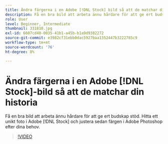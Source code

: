 ```yaml
---
title: Ändra färgerna i en Adobe [!DNL Stock] bild så att de matchar din historia
description: Få en bra bild att arbeta ännu hårdare för att ge ert budskap stöd. Hitta ett unikt foto i Adobe [!DNL Stock] och justera sedan färgen i Adobe Photoshop efter dina behov
role: User
level: Beginner, Intermediate
thumbnail: 331810.jpg
exl-id: 6607cd40-0035-41b1-a45b-b1a9d9382272
source-git-commit: e3982cf31ebb0dac5927baa1352447b3222785c9
workflow-type: tm+mt
source-wordcount: '76'
ht-degree: 0%

---
```


# Ändra färgerna i en Adobe [!DNL Stock]-bild så att de matchar din historia

Få en bra bild att arbeta ännu hårdare för att ge ert budskap stöd. Hitta ett unikt foto i Adobe [!DNL Stock] och justera sedan färgen i Adobe Photoshop efter dina behov.

>[!VIDEO](https://video.tv.adobe.com/v/331810?hidetitle=true)
